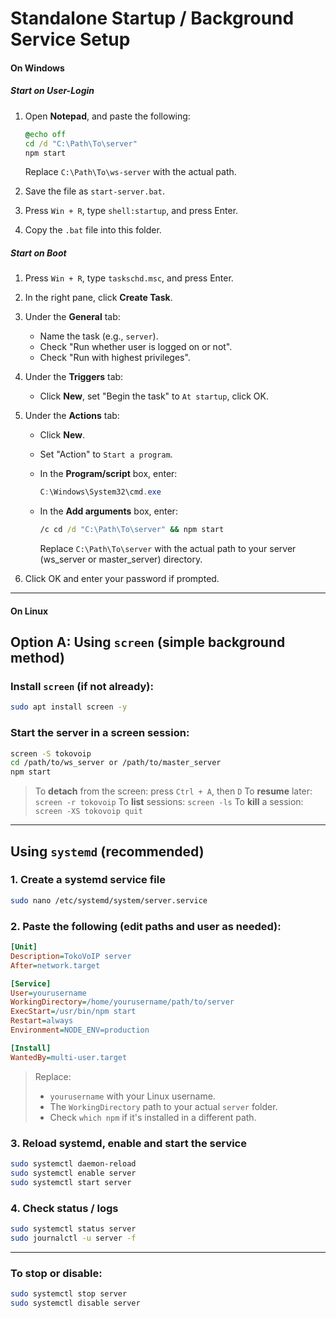 # Standalone Startup / Background Service Setup

#### On Windows

##### Start on User-Login

1. Open **Notepad**, and paste the following:

   ```cmd
   @echo off
   cd /d "C:\Path\To\server"
   npm start
   ```

   Replace `C:\Path\To\ws-server` with the actual path.
2. Save the file as `start-server.bat`.
3. Press `Win + R`, type `shell:startup`, and press Enter.
4. Copy the `.bat` file into this folder.

##### Start on Boot

1. Press `Win + R`, type `taskschd.msc`, and press Enter.
2. In the right pane, click **Create Task**.
3. Under the **General** tab:

   * Name the task (e.g., `server`).
   * Check "Run whether user is logged on or not".
   * Check "Run with highest privileges".
4. Under the **Triggers** tab:

   * Click **New**, set "Begin the task" to `At startup`, click OK.
5. Under the **Actions** tab:

   * Click **New**.
   * Set "Action" to `Start a program`.
   * In the **Program/script** box, enter:

     ```powershell
     C:\Windows\System32\cmd.exe
     ```
   * In the **Add arguments** box, enter:

     ```cmd
     /c cd /d "C:\Path\To\server" && npm start
     ```

     Replace `C:\Path\To\server` with the actual path to your server (ws_server or master_server) directory.
6. Click OK and enter your password if prompted.

---

#### On Linux

## Option A: Using `screen` (simple background method)

### Install `screen` (if not already):

```bash
sudo apt install screen -y
```

### Start the server in a screen session:

```bash
screen -S tokovoip
cd /path/to/ws_server or /path/to/master_server
npm start
```

> To **detach** from the screen: press `Ctrl + A`, then `D`
> To **resume** later: `screen -r tokovoip`
> To **list** sessions: `screen -ls`
> To **kill** a session: `screen -XS tokovoip quit`

---

## Using `systemd` (recommended)

### 1. Create a systemd service file

```bash
sudo nano /etc/systemd/system/server.service
```

### 2. Paste the following (edit paths and user as needed):

```ini
[Unit]
Description=TokoVoIP server
After=network.target

[Service]
User=yourusername
WorkingDirectory=/home/yourusername/path/to/server
ExecStart=/usr/bin/npm start
Restart=always
Environment=NODE_ENV=production

[Install]
WantedBy=multi-user.target
```

> Replace:
>
> * `yourusername` with your Linux username.
> * The `WorkingDirectory` path to your actual `server` folder.
> * Check `which npm` if it's installed in a different path.

### 3. Reload systemd, enable and start the service

```bash
sudo systemctl daemon-reload
sudo systemctl enable server
sudo systemctl start server
```

### 4. Check status / logs

```bash
sudo systemctl status server
sudo journalctl -u server -f
```

---

### To stop or disable:

```bash
sudo systemctl stop server
sudo systemctl disable server
```